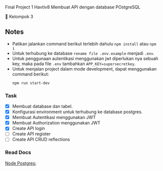 Final Project 1 Havtiv8
Membuat API dengan database POstgreSQL

🌱 Kelompok 3

## Notes

- Patikan jalankan command berikut terlebih dahulu `npm install` atau `npm i`
- Untuk terhubung ke database `rename file .env.example` menjadi `.env`.
- Untuk penggunaan autentikasi menggunakan jwt diperlukan nya sebuah key, maka pada file `.env` tambahkan `APP_KEY=supersecretkey`.
- Untuk menjalan project dalam mode development, dapat menggunakan command berikut:
  ```sh
  npm run start-dev
  ```

### Task
- [x] Membuat database dan tabel.
- [x] Konfigurasi environment untuk terhubung ke database postgres.
- [x] Membuat Autentikasi menggunakan JWT
- [X] Membuat Authorization menggunakan JWT
- [x] Create API login
- [ ] Create API register
- [ ] Create API CRUD reflections

### Read Docs

[Node Postgres](https://node-postgres.com/features/connecting);
